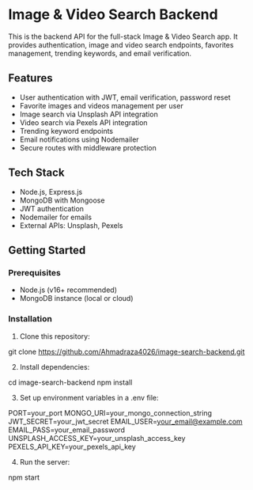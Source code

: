 # Image & Video Search Backend

This is the backend API for the full-stack Image & Video Search app. It provides authentication, image and video search endpoints, favorites management, trending keywords, and email verification.

## Features

- User authentication with JWT, email verification, password reset
- Favorite images and videos management per user
- Image search via Unsplash API integration
- Video search via Pexels API integration
- Trending keyword endpoints
- Email notifications using Nodemailer
- Secure routes with middleware protection

## Tech Stack

- Node.js, Express.js
- MongoDB with Mongoose
- JWT authentication
- Nodemailer for emails
- External APIs: Unsplash, Pexels

## Getting Started

### Prerequisites

- Node.js (v16+ recommended)
- MongoDB instance (local or cloud)

### Installation

1. Clone this repository:

git clone https://github.com/Ahmadraza4026/image-search-backend.git

2. Install dependencies:

cd image-search-backend
npm install

3. Set up environment variables in a .env file:

PORT=your_port
MONGO_URI=your_mongo_connection_string
JWT_SECRET=your_jwt_secret
EMAIL_USER=your_email@example.com
EMAIL_PASS=your_email_password
UNSPLASH_ACCESS_KEY=your_unsplash_access_key
PEXELS_API_KEY=your_pexels_api_key

4. Run the server:

npm start

